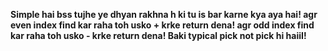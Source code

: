 **Simple hai bss tujhe ye dhyan rakhna h ki
tu is bar karne kya aya hai!
agr even index find kar raha toh usko + krke return dena!
agr odd index find kar raha toh usko - krke return dena!
Baki typical pick not pick hi haiiI!**